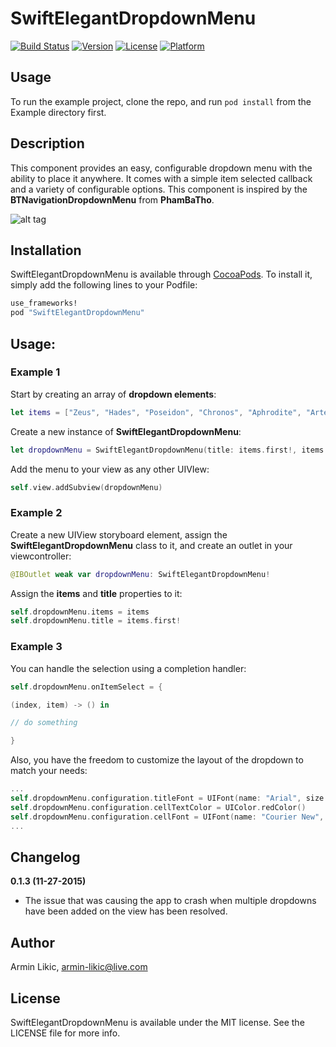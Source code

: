 # SwiftElegantDropdownMenu

[![Build Status](https://travis-ci.org/arminlikic/SwiftElegantDropdownMenu.svg)](https://travis-ci.org/arminlikic/SwiftElegantDropdownMenu)
[![Version](https://img.shields.io/cocoapods/v/SwiftElegantDropdownMenu.svg?style=flat)](http://cocoapods.org/pods/SwiftElegantDropdownMenu)
[![License](https://img.shields.io/cocoapods/l/SwiftElegantDropdownMenu.svg?style=flat)](http://cocoapods.org/pods/SwiftElegantDropdownMenu)
[![Platform](https://img.shields.io/cocoapods/p/SwiftElegantDropdownMenu.svg?style=flat)](http://cocoapods.org/pods/SwiftElegantDropdownMenu)

## Usage

To run the example project, clone the repo, and run `pod install` from the Example directory first.

## Description

This component provides an easy, configurable dropdown menu with the ability to place it anywhere. It comes with a simple item selected callback and a variety of configurable options. This component is inspired by the **BTNavigationDropdownMenu** from **PhamBaTho**.

![alt tag](https://raw.githubusercontent.com/arminlikic/SwiftElegantDropdownMenu/master/Assets/demo.gif)

## Installation

SwiftElegantDropdownMenu is available through [CocoaPods](http://cocoapods.org). To install
it, simply add the following lines to your Podfile:

```ruby
use_frameworks!
pod "SwiftElegantDropdownMenu"
```

## Usage:
### Example 1
Start by creating an array of **dropdown elements**:
```swift
let items = ["Zeus", "Hades", "Poseidon", "Chronos", "Aphrodite", "Artemis", "Hefestus"]
```
Create a new instance of **SwiftElegantDropdownMenu**:
```swift
let dropdownMenu = SwiftElegantDropdownMenu(title: items.first!, items: items)
```
Add the menu to your view as any other UIVIew:
```swift
self.view.addSubview(dropdownMenu)
```
### Example 2
Create a new UIView storyboard element, assign the **SwiftElegantDropdownMenu** class to it, and create an outlet in your viewcontroller:
```swift
@IBOutlet weak var dropdownMenu: SwiftElegantDropdownMenu!
```
Assign the **items** and **title** properties to it:
```swift
self.dropdownMenu.items = items
self.dropdownMenu.title = items.first!
```

### Example 3
You can handle the selection using a completion handler:
```swift
self.dropdownMenu.onItemSelect = {

(index, item) -> () in

// do something

}
```
Also, you have the freedom to customize the layout of the dropdown to match your needs:
```swift
...
self.dropdownMenu.configuration.titleFont = UIFont(name: "Arial", size: 22)!
self.dropdownMenu.configuration.cellTextColor = UIColor.redColor()
self.dropdownMenu.configuration.cellFont = UIFont(name: "Courier New", size: 18)!
...
```

## Changelog

**0.1.3 (11-27-2015)**
- The issue that was causing the app to crash when multiple dropdowns have been added on the view has been resolved.

## Author

Armin Likic, armin-likic@live.com

## License

SwiftElegantDropdownMenu is available under the MIT license. See the LICENSE file for more info.
